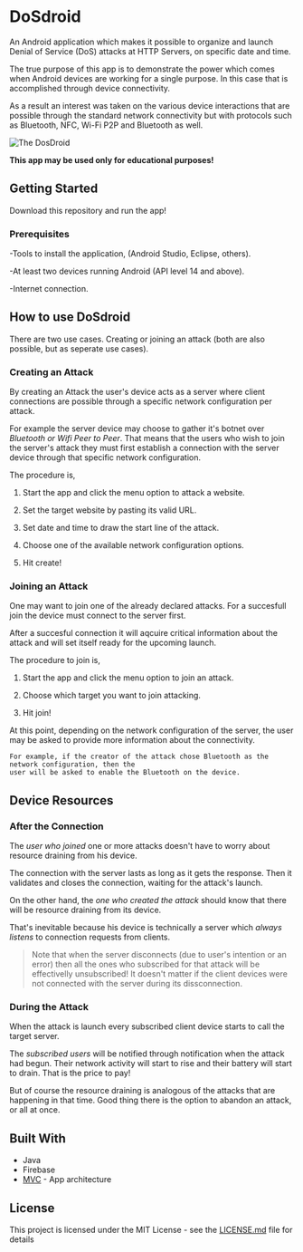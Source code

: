 # DoSdroid

An Android application which makes it possible to organize and launch Denial of Service (DoS) attacks at HTTP Servers,
on specific date and time. 

The true purpose of this app is to demonstrate the power which comes when Android devices are working for a single purpose. 
In this case that is accomplished through device connectivity. 

As a result an interest was taken on the various device interactions that are possible through the standard network connectivity
but with protocols such as Bluetooth, NFC, Wi-Fi P2P and Bluetooth as well.

![The DosDroid](https://github.com/tomasmichael995/DoSDroid/blob/job_schedule/robot-line.png)

**This app may be used only for educational purposes!** 

## Getting Started
Download this repository and run the app!

### Prerequisites

-Tools to install the application, (Android Studio, Eclipse, others).

-At least two devices running Android (API level 14 and above).

-Internet connection.

## How to use DoSdroid

There are two use cases. 
Creating or joining an attack (both are also possible, but as seperate use cases).

### Creating an Attack
By creating an Attack the user's device acts as a server where client connections are possible through
a specific network configuration per attack. 

For example the server device may choose to gather it's botnet over *Bluetooth or Wifi Peer to Peer*.
That means that the users who wish to join the server's attack they must first establish a connection with
the server device through that specific network configuration.

The procedure is,

1. Start the app and click the menu option to attack a website.

2. Set the target website by pasting its valid URL. 

3. Set date and time to draw the start line of the attack. 

4. Choose one of the available network configuration options. 

5. Hit create!

### Joining an Attack
One may want to join one of the already declared attacks. 
For a succesfull join the device must connect to the server first. 

After a succesful connection it will aqcuire critical information about the attack and will set itself
ready for the upcoming launch.

The procedure to join is,

1.  Start the app and click the menu option to join an attack.

2. Choose which target you want to join attacking.

3. Hit join!

At this point, depending on the network configuration of the server, the user may be asked
to provide more information about the connectivity.

```
For example, if the creator of the attack chose Bluetooth as the network configuration, then the
user will be asked to enable the Bluetooth on the device.
```

## Device Resources

### After the Connection
The *user who joined* one or more attacks doesn't have to worry about resource draining from his device.

The connection with the server lasts as long as it gets the response. Then it validates and closes the 
connection, waiting for the attack's launch.

On the other hand, the *one who created the attack* should know that there will be resource draining from
its device. 

That's inevitable because his device is technically a server which *always listens* 
to connection requests from clients.

> Note that when the server disconnects (due to user's intention or an error) then all the ones who subscribed for 
> that attack will be effectivelly unsubscribed! It doesn't matter if the client devices were not connected with the
> server during its dissconnection.

### During the Attack

When the attack is launch every subscribed client device starts to call the target server. 

The *subscribed users* will be notified through notification when the attack had begun. 
Their network activity will start to rise and their battery will start to drain. That is the price to pay!

But of course the resource draining is analogous of the attacks that are happening in that time.
Good thing there is the option to abandon an attack, or all at once.

## Built With

* Java
* Firebase
* [MVC](https://www.techyourchance.com/mvp-mvc-android-1/) - App architecture

## License

This project is licensed under the MIT License - see the [LICENSE.md](LICENSE.md) file for details
